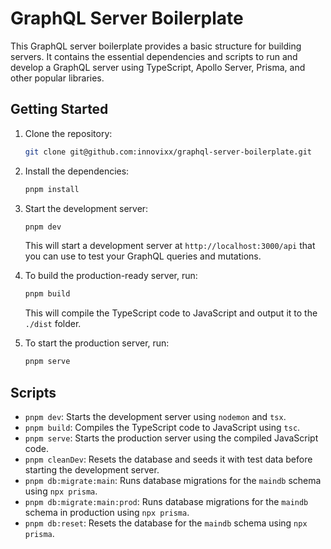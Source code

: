 # GraphQL Server Boilerplate

This GraphQL server boilerplate provides a basic structure for building servers. It contains the essential dependencies and scripts to run and develop a GraphQL server using TypeScript, Apollo Server, Prisma, and other popular libraries. 

## Getting Started

1. Clone the repository: 

   ```bash
   git clone git@github.com:innovixx/graphql-server-boilerplate.git
   ```

2. Install the dependencies: 

   ```bash
   pnpm install
   ```

3. Start the development server: 

   ```bash
   pnpm dev
   ```

   This will start a development server at `http://localhost:3000/api` that you can use to test your GraphQL queries and mutations.

4. To build the production-ready server, run: 

   ```bash
   pnpm build
   ```

   This will compile the TypeScript code to JavaScript and output it to the `./dist` folder.

5. To start the production server, run: 

   ```bash
   pnpm serve
   ```

## Scripts

- `pnpm dev`: Starts the development server using `nodemon` and `tsx`.
- `pnpm build`: Compiles the TypeScript code to JavaScript using `tsc`.
- `pnpm serve`: Starts the production server using the compiled JavaScript code.
- `pnpm cleanDev`: Resets the database and seeds it with test data before starting the development server.
- `pnpm db:migrate:main`: Runs database migrations for the `maindb` schema using `npx prisma`.
- `pnpm db:migrate:main:prod`: Runs database migrations for the `maindb` schema in production using `npx prisma`.
- `pnpm db:reset`: Resets the database for the `maindb` schema using `npx prisma`.
